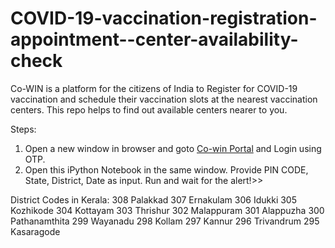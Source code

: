 # COVID-19-vaccination-registration-appointment--center-availability-check
Co-WIN is a platform for the citizens of India to Register for COVID-19 vaccination and schedule their vaccination slots at the nearest vaccination centers. This repo helps to find out available centers nearer to you.


Steps:

1. Open a new window in browser and goto <a href="https://www.cowin.gov.in/home">Co-win Portal</a> and Login using OTP.
2. Open this iPython Notebook in the same window. Provide PIN CODE, State, District, Date as input. Run and wait for the alert!>>

District Codes in Kerala:
308 Palakkad
307 Ernakulam
306 Idukki
305 Kozhikode
304 Kottayam
303 Thrishur
302 Malappuram
301 Alappuzha
300 Pathanamthita
299 Wayanadu
298 Kollam
297 Kannur
296 Trivandrum
295 Kasaragode
